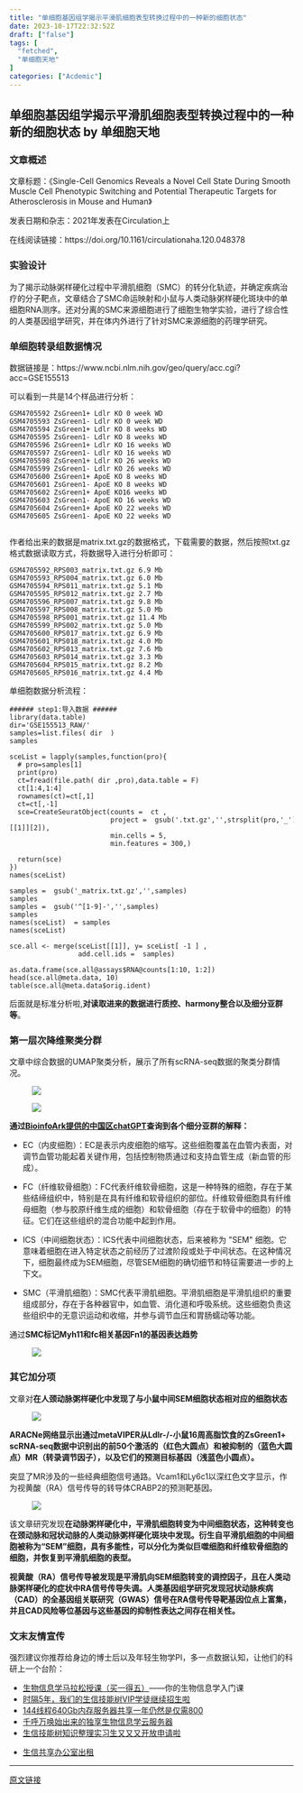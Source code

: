 ```yaml
---
title: "单细胞基因组学揭示平滑肌细胞表型转换过程中的一种新的细胞状态"
date: 2023-10-17T22:32:52Z
draft: ["false"]
tags: [
  "fetched",
  "单细胞天地"
]
categories: ["Acdemic"]
---
```

单细胞基因组学揭示平滑肌细胞表型转换过程中的一种新的细胞状态 by 单细胞天地
------
<div><section data-tool="mdnice编辑器" data-website="https://www.mdnice.com"><h3 data-tool="mdnice编辑器"><span></span><span></span><span>文章概述</span><span></span></h3><p data-tool="mdnice编辑器">文章标题：《Single-Cell Genomics Reveals a Novel Cell State During Smooth Muscle Cell Phenotypic Switching and Potential Therapeutic Targets for Atherosclerosis in Mouse and Human》</p><p data-tool="mdnice编辑器">发表日期和杂志：2021年发表在Circulation上</p><p data-tool="mdnice编辑器">在线阅读链接：https://doi.org/10.1161/circulationaha.120.048378</p><h3 data-tool="mdnice编辑器"><span></span><span></span><span>实验设计</span><span></span></h3><p data-tool="mdnice编辑器">为了揭示动脉粥样硬化过程中平滑肌细胞（SMC）的转分化轨迹，并确定疾病治疗的分子靶点，文章结合了SMC命运映射和小鼠与人类动脉粥样硬化斑块中的单细胞RNA测序。还对分离的SMC来源细胞进行了细胞生物学实验，进行了综合性的人类基因组学研究，并在体内外进行了针对SMC来源细胞的药理学研究。</p><h3 data-tool="mdnice编辑器"><span></span><span></span><span>单细胞转录组数据情况</span><span></span></h3><p data-tool="mdnice编辑器">数据链接是：https://www.ncbi.nlm.nih.gov/geo/query/acc.cgi?acc=GSE155513</p><p data-tool="mdnice编辑器">可以看到一共是14个样品进行分析：</p><pre data-tool="mdnice编辑器"><span></span><code>GSM4705592 ZsGreen1+ Ldlr KO 0 week WD<br>GSM4705593 ZsGreen1- Ldlr KO 0 week WD<br>GSM4705594 ZsGreen1+ Ldlr KO 8 weeks WD<br>GSM4705595 ZsGreen1- Ldlr KO 8 weeks WD<br>GSM4705596 ZsGreen1+ Ldlr KO 16 weeks WD<br>GSM4705597 ZsGreen1- Ldlr KO 16 weeks WD<br>GSM4705598 ZsGreen1+ Ldlr KO 26 weeks WD<br>GSM4705599 ZsGreen1- Ldlr KO 26 weeks WD<br>GSM4705600 ZsGreen1+ ApoE KO 8 weeks WD<br>GSM4705601 ZsGreen1- ApoE KO 8 weeks WD<br>GSM4705602 ZsGreen1+ ApoE KO16 weeks WD<br>GSM4705603 ZsGreen1- ApoE KO 16 weeks WD<br>GSM4705604 ZsGreen1+ ApoE KO 22 weeks WD<br>GSM4705605 ZsGreen1- ApoE KO 22 weeks WD<br><br></code></pre><p data-tool="mdnice编辑器">作者给出来的数据是matrix.txt.gz的数据格式，下载需要的数据，然后按照txt.gz格式数据读取方式，将数据导入进行分析即可：</p><pre data-tool="mdnice编辑器"><span></span><code>GSM4705592_RPS003_matrix.txt.gz 6.9 Mb<br>GSM4705593_RPS004_matrix.txt.gz 6.0 Mb<br>GSM4705594_RPS011_matrix.txt.gz 5.1 Mb<br>GSM4705595_RPS012_matrix.txt.gz 2.7 Mb<br>GSM4705596_RPS007_matrix.txt.gz 9.8 Mb<br>GSM4705597_RPS008_matrix.txt.gz 5.0 Mb<br>GSM4705598_RPS001_matrix.txt.gz 11.4 Mb<br>GSM4705599_RPS002_matrix.txt.gz 5.0 Mb<br>GSM4705600_RPS017_matrix.txt.gz 6.9 Mb<br>GSM4705601_RPS018_matrix.txt.gz 4.0 Mb<br>GSM4705602_RPS013_matrix.txt.gz 7.6 Mb<br>GSM4705603_RPS014_matrix.txt.gz 3.3 Mb<br>GSM4705604_RPS015_matrix.txt.gz 8.2 Mb<br>GSM4705605_RPS016_matrix.txt.gz 4.4 Mb<br></code></pre><p data-tool="mdnice编辑器">单细胞数据分析流程：</p><pre data-tool="mdnice编辑器"><span></span><code><span>###### step1:导入数据 ######    </span><br>library(data.table)<br>dir=<span>'GSE155513_RAW/'</span> <br>samples=list.files( dir  )<br>samples <br><br>sceList = lapply(samples,<span>function</span>(pro){ <br>  <span># pro=samples[1] </span><br>  <span>print</span>(pro)<br>  ct=fread(file.path( dir ,pro),data.table = F)<br>  ct[1:4,1:4]<br>  rownames(ct)=ct[,1]<br>  ct=ct[,-1]<br>  sce=CreateSeuratObject(counts =  ct ,<br>                         project =  gsub(<span>'.txt.gz'</span>,<span>''</span>,strsplit(pro,<span>'_'</span>)[[1]][2]),<br>                         min.cells = 5,<br>                         min.features = 300,)<br>  <br>  <span>return</span>(sce)<br>})<br>names(sceList)  <br><br>samples =  gsub(<span>'_matrix.txt.gz'</span>,<span>''</span>,samples)<br>samples<br>samples =  gsub(<span>'^[1-9]-'</span>,<span>''</span>,samples)<br>samples<br>names(sceList)  = samples<br>names(sceList) <br><br>sce.all &lt;- merge(sceList[[1]], y= sceList[ -1 ] ,<br>                 add.cell.ids =  samples) <br><br>as.data.frame(sce.all@assays<span>$RNA</span>@counts[1:10, 1:2])<br>head(sce.all@meta.data, 10)<br>table(sce.all@meta.data<span>$orig</span>.ident) <br></code></pre><p data-tool="mdnice编辑器">后面就是标准分析啦,<strong>对读取进来的数据进行质控、harmony整合以及细分亚群等</strong>。</p><h3 data-tool="mdnice编辑器"><span></span><span></span><span>第一层次降维聚类分群</span><span></span></h3><p data-tool="mdnice编辑器">文章中综合数据的UMAP聚类分析，展示了所有scRNA-seq数据的聚类分群情况。</p><figure data-tool="mdnice编辑器"><img data-ratio="0.5270655270655271" data-src="https://mmbiz.qpic.cn/mmbiz_png/siaia0BDGJdjRJJibV3tpwzicH4EuSTmicwvxcia9TIstKBVBhb8b05cfic9r5ftAc9GDOTiaQrBMMJU894vzU8bue6HKg/640?wx_fmt=png" data-type="png" data-w="702" src="https://mmbiz.qpic.cn/mmbiz_png/siaia0BDGJdjRJJibV3tpwzicH4EuSTmicwvxcia9TIstKBVBhb8b05cfic9r5ftAc9GDOTiaQrBMMJU894vzU8bue6HKg/640?wx_fmt=png"></figure><figure data-tool="mdnice编辑器"><img data-ratio="0.5074074074074074" data-src="https://mmbiz.qpic.cn/mmbiz_png/siaia0BDGJdjRJJibV3tpwzicH4EuSTmicwvxCVCbBGkh7z9LvmRd4qgJ0yxiaaDH7iaV6dC3kXXh07TMeM4c6OgCwMJw/640?wx_fmt=png" data-type="png" data-w="1080" src="https://mmbiz.qpic.cn/mmbiz_png/siaia0BDGJdjRJJibV3tpwzicH4EuSTmicwvxCVCbBGkh7z9LvmRd4qgJ0yxiaaDH7iaV6dC3kXXh07TMeM4c6OgCwMJw/640?wx_fmt=png"></figure><p data-tool="mdnice编辑器"><strong>通过<a href="https://mp.weixin.qq.com/s?__biz=MzAxMDkxODM1Ng==&amp;mid=2247523773&amp;idx=1&amp;sn=75c7726c348c16a20ccb5f00ca032379&amp;scene=21#wechat_redirect" data-linktype="2">BioinfoArk提供的中国区chatGPT</a>查询到各个细分亚群的解释：</strong></p><ul data-tool="mdnice编辑器"><li><section><p>EC（内皮细胞）：EC是表示内皮细胞的缩写。这些细胞覆盖在血管内表面，对调节血管功能起着关键作用，包括控制物质通过和支持血管生成（新血管的形成）。</p></section></li><li><section><p>FC（纤维软骨细胞）：FC代表纤维软骨细胞，这是一种特殊的细胞，存在于某些结缔组织中，特别是在具有纤维和软骨组织的部位。纤维软骨细胞具有纤维母细胞（参与胶原纤维生成的细胞）和软骨细胞（存在于软骨中的细胞）的特征。它们在这些组织的混合功能中起到作用。</p></section></li><li><section><p>ICS（中间细胞状态）：ICS代表中间细胞状态，后来被称为 "SEM" 细胞。它意味着细胞在进入特定状态之前经历了过渡阶段或处于中间状态。在这种情况下，细胞最终成为SEM细胞，尽管SEM细胞的确切细节和特征需要进一步的上下文。</p></section></li><li><section><p>SMC（平滑肌细胞）：SMC代表平滑肌细胞。平滑肌细胞是平滑肌组织的重要组成部分，存在于各种器官中，如血管、消化道和呼吸系统。这些细胞负责这些组织中的无意识运动和收缩，并参与调节血压和胃肠蠕动等功能。</p></section></li></ul><p data-tool="mdnice编辑器">通过<strong>SMC标记Myh11和fc相关基因Fn1的基因表达趋势</strong></p><figure data-tool="mdnice编辑器"><img data-ratio="0.5520684736091298" data-src="https://mmbiz.qpic.cn/mmbiz_png/siaia0BDGJdjRJJibV3tpwzicH4EuSTmicwvxMgkOIiaU68JT7u2nPrXvHZmFMuAg1u1lzvzJurS6OvrBWJF7xmzjDqg/640?wx_fmt=png" data-type="png" data-w="701" src="https://mmbiz.qpic.cn/mmbiz_png/siaia0BDGJdjRJJibV3tpwzicH4EuSTmicwvxMgkOIiaU68JT7u2nPrXvHZmFMuAg1u1lzvzJurS6OvrBWJF7xmzjDqg/640?wx_fmt=png"></figure><h3 data-tool="mdnice编辑器"><span></span><span></span><span>其它加分项</span><span></span></h3><p data-tool="mdnice编辑器">文章对<strong>在人颈动脉粥样硬化中发现了与小鼠中间SEM细胞状态相对应的细胞状态</strong></p><figure data-tool="mdnice编辑器"><img data-ratio="0.7161152614727855" data-src="https://mmbiz.qpic.cn/mmbiz_png/siaia0BDGJdjRJJibV3tpwzicH4EuSTmicwvxglIrDlwrpPqH5DXOk9ib2IVVAzicGOo7wUZiasOsvBtSgUJm4elq4t4Sg/640?wx_fmt=png" data-type="png" data-w="937" src="https://mmbiz.qpic.cn/mmbiz_png/siaia0BDGJdjRJJibV3tpwzicH4EuSTmicwvxglIrDlwrpPqH5DXOk9ib2IVVAzicGOo7wUZiasOsvBtSgUJm4elq4t4Sg/640?wx_fmt=png"></figure><p data-tool="mdnice编辑器"><strong>ARACNe网络显示出通过metaVIPER从Ldlr-/-小鼠16周高脂饮食的ZsGreen1+ scRNA-seq数据中识别出的前50个激活的（红色大圆点）和被抑制的（蓝色大圆点）MR（转录调节因子），以及它们的预测目标基因（浅蓝色小圆点）。</strong></p><p data-tool="mdnice编辑器">突显了MR涉及的一些经典细胞信号通路。Vcam1和Ly6c1以深红色文字显示，作为视黄酸（RA）信号传导的转导体CRABP2的预测靶基因。</p><figure data-tool="mdnice编辑器"><img data-ratio="1.1037277147487845" data-src="https://mmbiz.qpic.cn/mmbiz_png/siaia0BDGJdjRJJibV3tpwzicH4EuSTmicwvxobkGM0q63nojW9eKhjUXMbL2uWM9iaQnCCwTRSFaFXTXROH2vAJIaCg/640?wx_fmt=png" data-type="png" data-w="617" src="https://mmbiz.qpic.cn/mmbiz_png/siaia0BDGJdjRJJibV3tpwzicH4EuSTmicwvxobkGM0q63nojW9eKhjUXMbL2uWM9iaQnCCwTRSFaFXTXROH2vAJIaCg/640?wx_fmt=png"></figure><p data-tool="mdnice编辑器">该文章研究发现<strong>在动脉粥样硬化中，平滑肌细胞转变为中间细胞状态，这种转变也在颈动脉和冠状动脉的人类动脉粥样硬化斑块中发现。衍生自平滑肌细胞的中间细胞被称为“SEM”细胞，具有多能性，可以分化为类似巨噬细胞和纤维软骨细胞的细胞，并恢复到平滑肌细胞的表型。</strong></p><p data-tool="mdnice编辑器"><strong>视黄酸（RA）信号传导被发现是平滑肌向SEM细胞转变的调控因子，且在人类动脉粥样硬化的症状中RA信号传导失调。人类基因组学研究发现冠状动脉疾病（CAD）的全基因组关联研究（GWAS）信号在RA信号传导靶基因位点上富集，并且CAD风险等位基因与这些基因的抑制性表达之间存在相关性。</strong></p></section><h3 data-tool="mdnice编辑器"><span data-lazy-bgimg="https://mmbiz.qpic.cn/mmbiz_png/siaia0BDGJdjR6odEia7csT9oiceu4Pqf7Rf0LfrBEBXPUl2ha51t7jgjhk297vAIiaicnh3OSTSdiaeJ9CEOonLZJp2w/640?wx_fmt=png" data-fail="0"></span><span>文末友情宣传</span></h3><p data-tool="mdnice编辑器">强烈建议你推荐给身边的博士后以及年轻生物学PI，多一点数据认知，让他们的科研上一个台阶：</p><ul data-tool="mdnice编辑器"><li><section><a target="_blank" href="http://mp.weixin.qq.com/s?__biz=MzAxMDkxODM1Ng==&amp;mid=2247524240&amp;idx=1&amp;sn=94c9ef8c3d8080c30c8372d4fb5999ab&amp;chksm=9b4bdf2bac3c563def9232bb78f43bcaa13d7c3442b00cf83aaa32ae98f4500883fa8803fb98&amp;scene=21#wechat_redirect" textvalue="生物信息学马拉松授课（买一‍得五）" linktype="text" imgurl="" imgdata="null" data-itemshowtype="0" tab="innerlink" data-linktype="2" hasload="1">生物信息学马拉松授课（买一得五）</a>——你的生物信息学入门课</section></li><li><section><a target="_blank" href="http://mp.weixin.qq.com/s?__biz=MzAxMDkxODM1Ng==&amp;mid=2247524148&amp;idx=1&amp;sn=7806da6feb41a36493c519c1cfc1d3ac&amp;chksm=9b4bdf8fac3c569960369602f1ef26639cb366b250f233b2297d1f059471c0458335bfc0b829&amp;scene=21#wechat_redirect" textvalue="时隔5年，我们的生信技能树VIP学徒继续招生啦" linktype="text" imgurl="" imgdata="null" data-itemshowtype="0" tab="innerlink" data-linktype="2" hasload="1">时隔5年，我们的生信技能树VIP学徒继续招生啦</a><br></section></li><li><section><a target="_blank" href="http://mp.weixin.qq.com/s?__biz=MzAxMDkxODM1Ng==&amp;mid=2247522831&amp;idx=2&amp;sn=1744efdf428465425a145ff3a982198b&amp;chksm=9b4bdab4ac3c53a28fbecbbff4f254f470b54a7a20468bb753b295b930315e1ec45bcbabc10b&amp;scene=21#wechat_redirect" textvalue="144线程640Gb内存服务器共享一年‍仍然是仅需800" linktype="text" imgurl="" imgdata="null" data-itemshowtype="0" tab="innerlink" data-linktype="2" hasload="1">144线程640Gb内存服务器共享一年仍然是仅需800</a></section></li><li><section><a target="_blank" href="http://mp.weixin.qq.com/s?__biz=MzAxMDkxODM1Ng==&amp;mid=2247519765&amp;idx=1&amp;sn=ce5a8c8182f854c88043059f8c2cb9ff&amp;chksm=9b4bceaeac3c47b88c19941d43dbb1401f3a92206481a0afc41159927868199643f795d62a7e&amp;scene=21#wechat_redirect" textvalue="千呼万唤始出来的独享生物信息学云服务器" linktype="text" imgurl="" imgdata="null" data-itemshowtype="0" tab="innerlink" data-linktype="2" hasload="1">千呼万唤始出来的独享生物信息学云服务器</a></section></li><li><section><a target="_blank" href="http://mp.weixin.qq.com/s?__biz=MzAxMDkxODM1Ng==&amp;mid=2247519765&amp;idx=1&amp;sn=ce5a8c8182f854c88043059f8c2cb9ff&amp;chksm=9b4bceaeac3c47b88c19941d43dbb1401f3a92206481a0afc41159927868199643f795d62a7e&amp;scene=21#wechat_redirect" textvalue="千呼万唤始出来的独享生物信息学云服务器" linktype="text" imgurl="" imgdata="null" data-itemshowtype="0" tab="innerlink" data-linktype="2" hasload="1"></a><a target="_blank" href="http://mp.weixin.qq.com/s?__biz=MzAxMDkxODM1Ng==&amp;mid=2247524275&amp;idx=1&amp;sn=fa592ee29f636f34387491d0fceadd8e&amp;chksm=9b4bdf08ac3c561e0881974b3817beb0a0e514dc1a8df4c34c2b6653da6fa78e09acb03c70c2&amp;scene=21#wechat_redirect" textvalue="生信技能树知识整理实习生又又又开放申请啦" linktype="text" imgurl="" imgdata="null" data-itemshowtype="0" tab="innerlink" data-linktype="2" hasload="1">生信技能树知识整理实习生又又又开放申请啦</a></section></li><li><p><a target="_blank" href="http://mp.weixin.qq.com/s?__biz=MzAxMDkxODM1Ng==&amp;mid=2247524432&amp;idx=1&amp;sn=5b33b0c6807a9e6939c332c58fabff89&amp;chksm=9b4b20ebac3ca9fdb3d8bfaf2bef5552f64eb70e7fae557cc7197fb1a23b3e8bc31b585bf829&amp;scene=21#wechat_redirect" textvalue="生信共享办公室出租" linktype="text" imgurl="" imgdata="null" data-itemshowtype="0" tab="innerlink" data-linktype="2" hasload="1">生信共享办公室出租</a></p></li></ul><p><mp-style-type data-value="3"></mp-style-type></p></div>  
<hr>
<a href="https://mp.weixin.qq.com/s/SR7Z9rP7RM0zG9GhyaNTKg",target="_blank" rel="noopener noreferrer">原文链接</a>
